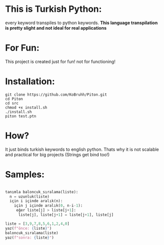 # This is Turkish Python:
  every keyword transpiles to python keywords.
  **This language transpilation is pretty slight and not ideal for real applications**
# For Fun:
  This project is created just for fun! not for functioning!
# Installation:
  ```shell
  git clone https://github.com/KoBruhh/Piton.git
  cd Piton
  cd src
  chmod +x install.sh
  ./install.sh
  piton test.ptn
  ```
# How?
  It just binds turkish keywords to english python. Thats why it is not scalable and practical for big projects (Strings get bind too!)

# Samples:

```python

tanımla baloncuk_sıralama(liste):
  n = uzunluk(liste)
  için i içinde aralık(n):
    için j içinde aralık(0, n-i-1):
     eğer liste[j] > liste[j+1]:
      liste[j], liste[j+1] = liste[j+1], liste[j]

liste = [3,9,7,8,5,6,1,2,4,0]
yaz(f"önce: {liste}")
baloncuk_sıralama(liste)
yaz(f"sonra: {liste}")

```
